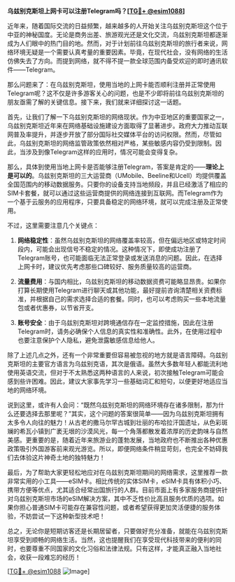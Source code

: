 **乌兹别克斯坦上网卡可以注册Telegram吗？[[TG💪+ @esim1088](https://t.me/s/esim1088)]**

近年来，随着国际交流的日益频繁，越来越多的人开始关注乌兹别克斯坦这个位于中亚的神秘国度。无论是商务出差、旅游观光还是文化交流，乌兹别克斯坦都逐渐成为人们眼中的热门目的地。然而，对于计划前往乌兹别克斯坦的旅行者来说，网络环境无疑是一个需要认真考量的重要因素。毕竟，在现代社会，没有网络的生活仿佛失去了方向。而提到网络，就不得不提一款全球范围内备受欢迎的即时通讯软件——Telegram。

那么问题来了：在乌兹别克斯坦，使用当地的上网卡能否顺利注册并正常使用Telegram呢？这不仅是许多游客关心的问题，也是不少即将前往乌兹别克斯坦的朋友亟需了解的关键信息。接下来，我们就来详细探讨这一话题。

首先，让我们了解一下乌兹别克斯坦的网络现状。作为中亚地区的重要国家之一，乌兹别克斯坦近年来在网络基础设施建设方面取得了显著进步。政府大力推动互联网普及率提升，并逐步开放了部分国际社交媒体平台的访问权限。然而，尽管如此，乌兹别克斯坦的网络监管政策依然相对严格，某些敏感内容仍受到限制。因此，当涉及到像Telegram这样的应用时，情况可能会变得复杂。

那么，具体到使用当地上网卡是否能够注册Telegram，答案是肯定的——**理论上是可以的**。乌兹别克斯坦的三大运营商（UMobile、Beeline和Ucell）均提供覆盖全国范围内的移动数据服务。只要你的设备支持当地频段，并且已经激活了相应的SIM卡套餐，就可以通过这些运营商提供的网络连接到互联网。而Telegram作为一个基于云服务的应用程序，只要具备稳定的网络环境，就可以完成注册及正常使用。

不过，这里需要注意几个关键点：

1. **网络稳定性**：虽然乌兹别克斯坦的网络覆盖率较高，但在偏远地区或特定时间段内，可能会出现信号不稳定的情况。这种情况下，即使成功注册了Telegram账号，也可能面临无法正常登录或发送消息的问题。因此，在选择上网卡时，建议优先考虑那些口碑较好、服务质量较高的运营商。

2. **流量费用**：与国内相比，乌兹别克斯坦的移动数据资费可能略显昂贵。如果你打算长期使用Telegram进行聊天或其他功能，最好提前咨询清楚相关资费标准，并根据自己的需求选择合适的套餐。同时，也可以考虑购买一些本地流量包或者优惠券，以节省开支。

3. **账号安全**：由于乌兹别克斯坦对跨境通信存在一定监控措施，因此在注册Telegram时，请务必确保个人信息的真实性和准确性。此外，在使用过程中也要注意保护个人隐私，避免泄露敏感信息给他人。

除了上述几点之外，还有一个非常重要但容易被忽视的地方就是语言障碍。乌兹别克斯坦的主要官方语言为乌兹别克语，其次是俄语。虽然大多数年轻人都能流利地使用英语交流，但对于不太熟悉这两种语言的人来说，初次接触Telegram可能会感到些许困难。因此，建议大家事先学习一些基础词汇和短句，以便更好地适应当地的网络环境。

说到这里，或许有人会问：“既然乌兹别克斯坦的网络环境存在诸多限制，那为什么还要选择去那里呢？”其实，这个问题的答案很简单——因为乌兹别克斯坦拥有太多令人向往的魅力！从古老的撒马尔罕古城到壮丽的布哈拉汗国遗址，从色彩斑斓的希瓦小镇到广袤无垠的沙漠风光，每一个角落都散发着浓厚的历史韵味与自然美感。更重要的是，随着近年来旅游业的蓬勃发展，当地政府也不断推出各种优惠政策吸引外国游客前来观光游览。所以，即便网络条件稍显苛刻，也完全不妨碍我们去体验这片神奇土地的独特魅力！

最后，为了帮助大家更轻松地应对在乌兹别克斯坦期间的网络需求，这里推荐一款非常实用的小工具——eSIM卡。相比传统的实体SIM卡，eSIM卡具有体积小巧、携带方便等优点，尤其适合经常出国旅行的人群。目前市面上有多家服务商提供针对乌兹别克斯坦市场的eSIM解决方案，其中不乏性价比高且服务优质的选项。如果你担心普通SIM卡可能存在兼容性问题，或者希望获得更加灵活便捷的服务体验，不妨尝试一下这种新型技术吧！

总之，无论你是短期访客还是长期居留者，只要做好充分准备，就能在乌兹别克斯坦享受到顺畅的网络生活。当然，这也提醒我们在享受现代科技带来的便利的同时，也要尊重不同国家的文化习俗和法律法规。只有这样，才能真正融入当地社会，收获一段难忘的经历！

[[TG💪+ @esim1088](https://t.me/s/esim1088) ![Image](https://i.postimg.cc/4NQfJmqS/Snipaste-2025-05-13-00-14-12.png)]